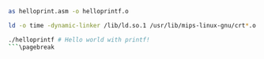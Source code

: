 

```bash
as helloprint.asm -o helloprintf.o
```


```bash
ld -o time -dynamic-linker /lib/ld.so.1 /usr/lib/mips-linux-gnu/crt*.o time.o -lc
```


```bash
./helloprintf # Hello world with printf!
```\pagebreak
